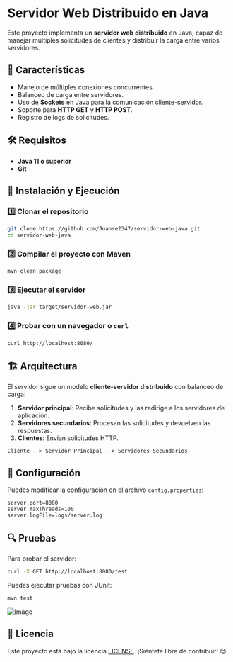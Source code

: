 # Servidor Web Distribuido en Java

Este proyecto implementa un **servidor web distribuido** en Java, capaz de manejar múltiples solicitudes de clientes y distribuir la carga entre varios servidores.

## 📌 Características
- Manejo de múltiples conexiones concurrentes.
- Balanceo de carga entre servidores.
- Uso de **Sockets** en Java para la comunicación cliente-servidor.
- Soporte para **HTTP GET** y **HTTP POST**.
- Registro de logs de solicitudes.

## 🛠️ Requisitos
- **Java 11 o superior**
- **Git**

## 🚀 Instalación y Ejecución
### 1️⃣ Clonar el repositorio
```bash
git clone https://github.com/Juanse2347/servidor-web-java.git
cd servidor-web-java
```

### 2️⃣ Compilar el proyecto con Maven
```bash
mvn clean package
```

### 3️⃣ Ejecutar el servidor
```bash
java -jar target/servidor-web.jar
```

### 4️⃣ Probar con un navegador o `curl`
```bash
curl http://localhost:8080/
```

## 🏗️ Arquitectura
El servidor sigue un modelo **cliente-servidor distribuido** con balanceo de carga:
1. **Servidor principal**: Recibe solicitudes y las redirige a los servidores de aplicación.
2. **Servidores secundarios**: Procesan las solicitudes y devuelven las respuestas.
3. **Clientes**: Envían solicitudes HTTP.

```
Cliente --> Servidor Principal --> Servidores Secundarios
```

## 📜 Configuración
Puedes modificar la configuración en el archivo `config.properties`:
```properties
server.port=8080
server.maxThreads=100
server.logFile=logs/server.log
```

## 🔍 Pruebas
Para probar el servidor:
```bash
curl -X GET http://localhost:8080/test
```

Puedes ejecutar pruebas con JUnit:
```bash
mvn test
```

![Image](https://github.com/user-attachments/assets/5a05d04f-05c6-48f2-9a22-636fec2176d1)

## 📄 Licencia
Este proyecto está bajo la licencia [LICENSE](LICENSE). ¡Siéntete libre de contribuir! 😊

